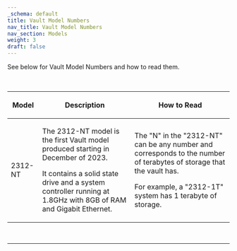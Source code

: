 ```yaml
---
_schema: default
title: Vault Model Numbers
nav_title: Vault Model Numbers
nav_section: Models
weight: 3
draft: false
---
```

See below for Vault Model Numbers and how to read them.

&nbsp;

<table><thead><tr><th><p><strong>Model</strong></p></th><th><p><strong>Description</strong></p></th><th><p><strong>How to Read</strong></p></th></tr></thead><tbody><tr><td><p>2312-NT</p></td><td><p>The 2312-NT model is the first Vault model produced starting in December of 2023.</p><p>It contains a solid state drive and a system controller running at 1.8GHz with 8GB of RAM and Gigabit Ethernet.</p></td><td><p>The "N" in the "2312-NT" can be any number and corresponds to the number of terabytes of storage that the vault has.</p><p>For example, a "2312-1T" system has 1 terabyte of storage.</p></td></tr></tbody></table>

&nbsp;

---

&nbsp;
